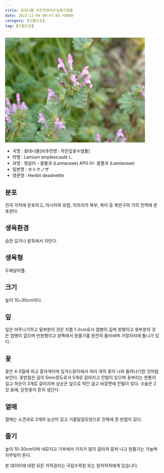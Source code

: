 ```yaml
---
title: 광대나물_비추천명작은잎꽃수염풀
date: 2023-11-04 00:47:03 +0800
category: [식물도감]
tag: [식물도감]
---
```




![광대나물[비추천명 : 작은잎꽃수염풀]](/assets/img/fileUpload/plants/basic/Labiatae/Lamium/7040/1_th2.JPG)
- 국명 : 광대나물[비추천명 : 작은잎꽃수염풀]
- 학명 : Lamium amplexicaule L.
- 과명 : 앵글러 - 꿀풀과 (Lamiaceae) APG Ⅳ- 꿀풀과 (Lamiaceae)
- 일본명 : ホトケノザ
- 영문명 : Henbit deadnettle


## 분포
전국 각처에 분포하고, 아시아와 유럽, 아프리카 북부, 북미 등 북반구의 거의 전역에 분포한다.
## 생육환경
습한 길가나 밭둑에서 자란다.
## 생육형
두해살이풀.
## 크기
높이 10~30cm이다.
## 잎
잎은 마주나기하고 밑부분의 것은 지름 1-2cm로서 엽병이 길며 원형이고 윗부분의 것은 엽병이 없으며 반원형이고 양쪽에서 원줄기를 완전히 둘러싸며 가장자리에 톱니가 있다.
## 꽃
꽃은 4-5월에 피고 홍자색이며 잎겨드랑이에서 여러 개의 꽃이 나와 돌려나기한 것처럼 보인다. 꽃받침은 길이 5mm정도로서 5개로 갈라지고 잔털이 있으며 꽃부리는 판통이 길고 하순이 3개로 갈라지며 상순은 앞으로 약간 굽고 바깥면에 잔털이 있다. 수술은 2강 웅예, 닫힌꽃이 흔히 생긴다.
## 열매
열매는 소견과로 3개의 능선이 있고 거꿀달걀모양으로 전체에 흰 반점이 있다.
## 줄기
높이 10-30cm이며 네모지고 기부에서 가지가 많이 갈라져 뭉쳐 나고 원줄기는 가늘며 자주빛이 돈다.






본 데이터에 대한 모든 저작권리는 국립수목원 또는 원저작자에게 있습니다.

